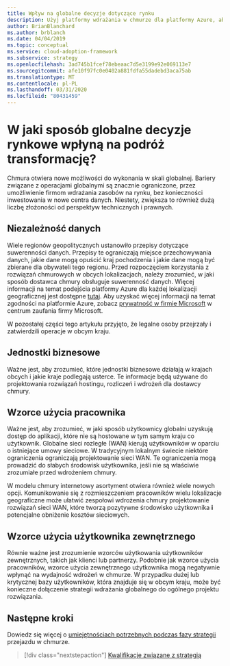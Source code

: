 ```yaml
---
title: Wpływ na globalne decyzje dotyczące rynku
description: Użyj platformy wdrażania w chmurze dla platformy Azure, aby zrozumieć, w jaki sposób globalne decyzje rynkowe mogą wpłynąć na podróż transformację do chmury.
author: BrianBlanchard
ms.author: brblanch
ms.date: 04/04/2019
ms.topic: conceptual
ms.service: cloud-adoption-framework
ms.subservice: strategy
ms.openlocfilehash: 3ad745b1fcef78ebeaac7d5e3199e92e069113e7
ms.sourcegitcommit: afe10f97fc0e0402a881fdfa55dadebd3aca75ab
ms.translationtype: MT
ms.contentlocale: pl-PL
ms.lasthandoff: 03/31/2020
ms.locfileid: "80431459"
---
```

<!-- markdownlint-disable MD026 -->

# <a name="how-will-global-market-decisions-affect-the-transformation-journey"></a>W jaki sposób globalne decyzje rynkowe wpłyną na podróż transformację?

Chmura otwiera nowe możliwości do wykonania w skali globalnej. Bariery związane z operacjami globalnymi są znacznie ograniczone, przez umożliwienie firmom wdrażania zasobów na rynku, bez konieczności inwestowania w nowe centra danych. Niestety, zwiększa to również dużą liczbę złożoności od perspektyw technicznych i prawnych.

## <a name="data-sovereignty"></a>Niezależność danych

Wiele regionów geopolitycznych ustanowiło przepisy dotyczące suwerenności danych. Przepisy te ograniczają miejsce przechowywania danych, jakie dane mogą opuścić kraj pochodzenia i jakie dane mogą być zbierane dla obywateli tego regionu. Przed rozpoczęciem korzystania z rozwiązań chmurowych w obcych lokalizacjach, należy zrozumieć, w jaki sposób dostawca chmury obsługuje suwerenność danych. Więcej informacji na temat podejścia platformy Azure dla każdej lokalizacji geograficznej jest dostępne [tutaj](https://azure.microsoft.com/global-infrastructure/geographies). Aby uzyskać więcej informacji na temat zgodności na platformie Azure, zobacz [prywatność w firmie Microsoft](https://www.microsoft.com/trustcenter/privacy) w centrum zaufania firmy Microsoft.

W pozostałej części tego artykułu przyjęto, że legalne osoby przejrzały i zatwierdzili operacje w obcym kraju.

## <a name="business-units"></a>Jednostki biznesowe

Ważne jest, aby zrozumieć, które jednostki biznesowe działają w krajach obcych i jakie kraje podlegają usterce. Te informacje będą używane do projektowania rozwiązań hostingu, rozliczeń i wdrożeń dla dostawcy chmury.

## <a name="employee-usage-patterns"></a>Wzorce użycia pracownika

Ważne jest, aby zrozumieć, w jaki sposób użytkownicy globalni uzyskują dostęp do aplikacji, które nie są hostowane w tym samym kraju co użytkownik. Globalne sieci rozległe (WAN) kierują użytkowników w oparciu o istniejące umowy sieciowe. W tradycyjnym lokalnym świecie niektóre ograniczenia ograniczają projektowanie sieci WAN. Te ograniczenia mogą prowadzić do słabych środowisk użytkownika, jeśli nie są właściwie zrozumiałe przed wdrożeniem chmury.

W modelu chmury internetowy asortyment otwiera również wiele nowych opcji. Komunikowanie się z rozmieszczeniem pracowników wielu lokalizacje geograficzne może ułatwić zespołowi wdrożenia chmury projektowanie rozwiązań sieci WAN, które tworzą pozytywne środowisko użytkownika **i** potencjalne obniżenie kosztów sieciowych.

## <a name="external-user-usage-patterns"></a>Wzorce użycia użytkownika zewnętrznego

Równie ważne jest zrozumienie wzorców użytkowania użytkowników zewnętrznych, takich jak klienci lub partnerzy. Podobnie jak wzorce użycia pracowników, wzorce użycia zewnętrznego użytkownika mogą negatywnie wpłynąć na wydajność wdrożeń w chmurze. W przypadku dużej lub krytycznej bazy użytkowników, która znajduje się w obcym kraju, może być konieczne dołączenie strategii wdrażania globalnego do ogólnego projektu rozwiązania.

## <a name="next-steps"></a>Następne kroki

Dowiedz się więcej o [umiejętnościach potrzebnych podczas fazy strategii](./suggested-skills.md) przejazdu w chmurze.

> [!div class="nextstepaction"]
> [Kwalifikacje związane z strategią](./suggested-skills.md)
